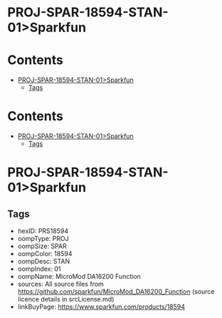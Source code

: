 
PROJ-SPAR-18594-STAN-01>Sparkfun
================================

Contents
========

* [PROJ-SPAR-18594-STAN-01>Sparkfun](#proj-spar-18594-stan-01sparkfun)
	* [Tags](#tags)

Contents
========

* [PROJ-SPAR-18594-STAN-01>Sparkfun](#proj-spar-18594-stan-01sparkfun)
	* [Tags](#tags)

# PROJ-SPAR-18594-STAN-01>Sparkfun

## Tags

- hexID: PRS18594
- oompType: PROJ
- oompSize: SPAR
- oompColor: 18594
- oompDesc: STAN
- oompIndex: 01
- oompName: MicroMod DA16200 Function
- sources: All source files from https://github.com/sparkfun/MicroMod_DA16200_Function (source licence details in srcLicense.md)
- linkBuyPage: https://www.sparkfun.com/products/18594
